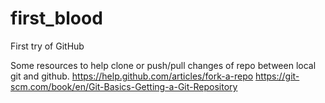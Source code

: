 # first_blood
First try of GitHub

Some resources to help clone or push/pull changes of repo between local git and github.
https://help.github.com/articles/fork-a-repo
https://git-scm.com/book/en/Git-Basics-Getting-a-Git-Repository

